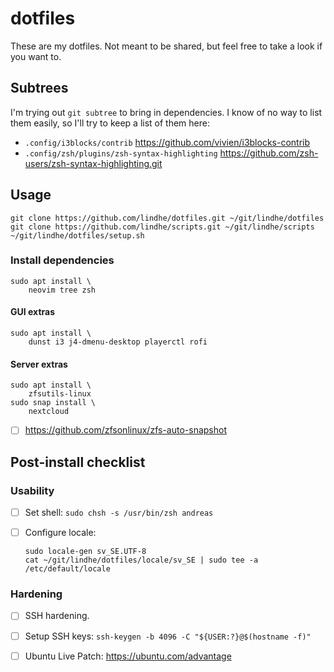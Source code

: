 # dotfiles

These are my dotfiles. Not meant to be shared, but feel free to take a look if you want to.

## Subtrees

I'm trying out `git subtree` to bring in dependencies. I know of no way to list
them easily, so I'll try to keep a list of them here:

* `.config/i3blocks/contrib` https://github.com/vivien/i3blocks-contrib
* `.config/zsh/plugins/zsh-syntax-highlighting` https://github.com/zsh-users/zsh-syntax-highlighting.git

## Usage

```shell
git clone https://github.com/lindhe/dotfiles.git ~/git/lindhe/dotfiles
git clone https://github.com/lindhe/scripts.git ~/git/lindhe/scripts
~/git/lindhe/dotfiles/setup.sh
```

### Install dependencies

```shell
sudo apt install \
    neovim tree zsh
```

#### GUI extras

```shell
sudo apt install \
    dunst i3 j4-dmenu-desktop playerctl rofi
```

#### Server extras

```shell
sudo apt install \
    zfsutils-linux
sudo snap install \
    nextcloud
```

- [ ] <https://github.com/zfsonlinux/zfs-auto-snapshot>

## Post-install checklist

### Usability

- [ ] Set shell: `sudo chsh -s /usr/bin/zsh andreas`
- [ ] Configure locale:

    ```shell
    sudo locale-gen sv_SE.UTF-8
    cat ~/git/lindhe/dotfiles/locale/sv_SE | sudo tee -a /etc/default/locale
    ```

### Hardening

- [ ] SSH hardening.
- [ ] Setup SSH keys: `ssh-keygen -b 4096 -C "${USER:?}@$(hostname -f)"`
- [ ] Ubuntu Live Patch: https://ubuntu.com/advantage

